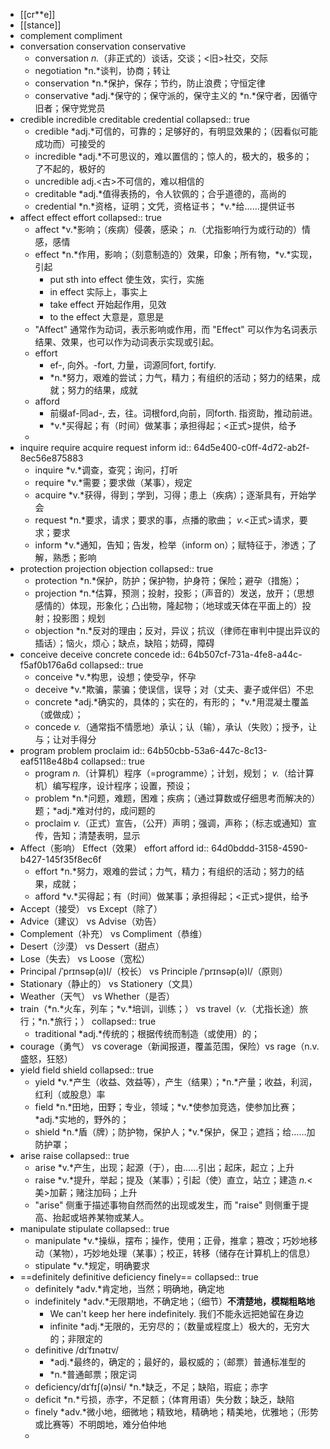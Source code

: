 - [[cr**e]]
- [[stance]]
- complement compliment
- conversation conservation conservative
	- conversation *n.*（非正式的）谈话，交谈；<旧>社交，交际
	- negotiation *n.*谈判，协商；转让
	- conservation *n.*保护，保存；节约，防止浪费；守恒定律
	- conservative *adj.*保守的；保守派的，保守主义的 *n.*保守者，因循守旧者；保守党党员
- credible incredible creditable credential
  collapsed:: true
	- credible *adj.*可信的，可靠的；足够好的，有明显效果的；（因看似可能成功而）可接受的
	- incredible  *adj.*不可思议的，难以置信的；惊人的，极大的，极多的；了不起的，极好的
	- uncredible adj.<古>不可信的，难以相信的
	- creditable *adj.*值得表扬的，令人钦佩的；合乎道德的，高尚的
	- credential *n.*资格，证明；文凭，资格证书； *v.*给……提供证书
- affect effect effort
  collapsed:: true
	- affect  *v.*影响；（疾病）侵袭，感染； *n.*（尤指影响行为或行动的）情感，感情
	- effect *n.*作用，影响；（刻意制造的）效果，印象；所有物，*v.*实现，引起
		- put sth into effect 使生效，实行，实施
		- in effect 实际上，事实上
		- take effect 开始起作用，见效
		- to the effect 大意是，意思是
	- "Affect" 通常作为动词，表示影响或作用，而 "Effect" 可以作为名词表示结果、效果，也可以作为动词表示实现或引起。
	- effort
		- ef-, 向外。-fort, 力量，词源同fort, fortify.
		- *n.*努力，艰难的尝试；力气，精力；有组织的活动；努力的结果，成就；努力的结果，成就
	- afford
		- 前缀af-同ad-, 去，往。词根ford,向前，同forth. 指资助，推动前进。
		- *v.*买得起；有（时间）做某事；承担得起；<正式>提供，给予
	-
- inquire require acquire request inform
  id:: 64d5e400-c0ff-4d72-ab2f-8ec56e875883
	- inquire *v.*调查，查究；询问，打听
	- require  *v.*需要；要求做（某事），规定
	- acquire *v.*获得，得到；学到，习得；患上（疾病）；逐渐具有，开始学会
	- request *n.*要求，请求；要求的事，点播的歌曲； *v.*<正式>请求，要求；要求
	- inform *v.*通知，告知；告发，检举（inform on）；赋特征于，渗透；了解，熟悉；影响
- protection projection objection
  collapsed:: true
	- protection  *n.*保护，防护；保护物，护身符；保险；避孕（措施）；
	- projection *n.*估算，预测；投射，投影；（声音的）发送，放开；（思想感情的）体现，形象化；凸出物，隆起物；（地球或天体在平面上的）投射；投影图；规划
	- objection *n.*反对的理由；反对，异议；抗议（律师在审判中提出异议的插话）；恼火，烦心；缺点，缺陷；妨碍，障碍
- conceive deceive concrete concede
  id:: 64b507cf-731a-4fe8-a44c-f5af0b176a6d
  collapsed:: true
	- conceive  *v.*构思，设想；使受孕，怀孕
	- deceive  *v.*欺骗，蒙骗；使误信，误导；对（丈夫、妻子或伴侣）不忠
	- concrete *adj.*确实的，具体的；实在的，有形的； *v.*用混凝土覆盖（或做成）；
	- concede *v.*（通常指不情愿地）承认；认（输），承认（失败）；授予，让与；让对手得分
- program problem proclaim
  id:: 64b50cbb-53a6-447c-8c13-eaf5118e48b4
  collapsed:: true
	- program *n.*（计算机）程序（=programme）；计划，规划； *v.*（给计算机）编写程序，设计程序；设置，预设；
	- problem *n.*问题，难题，困难；疾病；（通过算数或仔细思考而解决的）题；*adj.*难对付的，成问题的
	- proclaim *v.*（正式）宣告，（公开）声明；强调，声称；（标志或通知）宣传，告知；清楚表明，显示
- Affect（影响） Effect（效果） effort afford
  id:: 64d0bddd-3158-4590-b427-145f35f8ec6f
	- effort  *n.*努力，艰难的尝试；力气，精力；有组织的活动；努力的结果，成就；
	- afford *v.*买得起；有（时间）做某事；承担得起；<正式>提供，给予
- Accept（接受） vs Except（除了）
- Advice（建议） vs Advise（劝告）
- Complement（补充） vs Compliment（恭维）
- Desert（沙漠） vs Dessert（甜点）
- Lose（失去） vs Loose（宽松）
- Principal /ˈprɪnsəp(ə)l/（校长） vs Principle /ˈprɪnsəp(ə)l/（原则）
- Stationary（静止的） vs Stationery（文具）
- Weather（天气） vs Whether（是否）
- train（*n.*火车，列车；*v.*培训，训练；） vs  travel（*v.*（尤指长途）旅行；*n.*旅行；）
  collapsed:: true
	- traditional *adj.*传统的；根据传统而制造（或使用）的；
- courage（勇气） vs coverage（新闻报道，覆盖范围，保险）vs rage（n.v. 盛怒，狂怒）
- yield  field  shield
  collapsed:: true
	- yield  *v.*产生（收益、效益等），产生（结果）；*n.*产量；收益，利润，红利（或股息）率
	- field *n.*田地，田野；专业，领域；*v.*使参加竞选，使参加比赛；*adj.*实地的，野外的；
	- shield *n.*盾（牌）；防护物，保护人；*v.*保护，保卫；遮挡；给……加防护罩；
- arise raise
  collapsed:: true
	- arise  *v.*产生，出现；起源（于），由……引出；起床，起立；上升
	- raise *v.*提升，举起；提及（某事）；引起（使）直立，站立；建造 *n.*<美>加薪；赌注加码；上升
	- "arise" 侧重于描述事物自然而然的出现或发生，而 "raise" 则侧重于提高、抬起或培养某物或某人。
- manipulate stipulate
  collapsed:: true
	- manipulate *v.*操纵，摆布；操作，使用；正骨，推拿；篡改；巧妙地移动（某物），巧妙地处理（某事）；校正，转移（储存在计算机上的信息）
	- stipulate *v.*规定，明确要求
- ==definitely definitive deficiency finely==
  collapsed:: true
	- definitely *adv.*肯定地，当然；明确地，确定地
	- indefinitely *adv.*无限期地，不确定地；（细节）**不清楚地，模糊粗略地**
		- We can't keep her here indefinitely.
		  我们不能永远把她留在身边
		- infinite *adj.*无限的，无穷尽的；（数量或程度上）极大的，无穷大的；非限定的
	- definitive /dɪˈfɪnətɪv/
		- *adj.*最终的，确定的；最好的，最权威的；（邮票）普通标准型的
		- *n.*普通邮票；限定词
	- deficiency/dɪˈfɪʃ(ə)nsi/  *n.*缺乏，不足；缺陷，瑕疵；赤字
	- deficit *n.*亏损，赤字，不足额；（体育用语）失分数；缺乏，缺陷
	- finely *adv.*微小地，细微地；精致地，精确地；精美地，优雅地；（形势或比赛等）不明朗地，难分伯仲地
	-